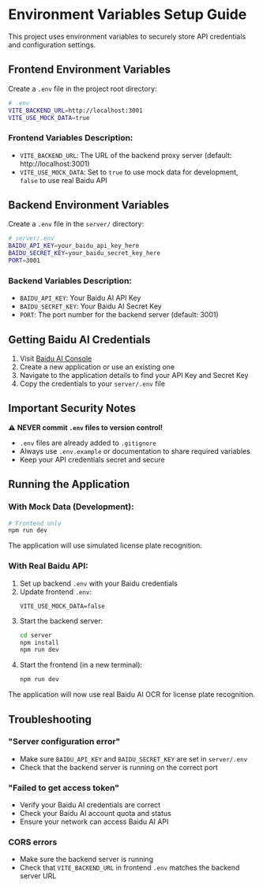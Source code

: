 # Environment Variables Setup Guide

This project uses environment variables to securely store API credentials and configuration settings.

## Frontend Environment Variables

Create a `.env` file in the project root directory:

```bash
# .env
VITE_BACKEND_URL=http://localhost:3001
VITE_USE_MOCK_DATA=true
```

### Frontend Variables Description:

- `VITE_BACKEND_URL`: The URL of the backend proxy server (default: http://localhost:3001)
- `VITE_USE_MOCK_DATA`: Set to `true` to use mock data for development, `false` to use real Baidu API

## Backend Environment Variables

Create a `.env` file in the `server/` directory:

```bash
# server/.env
BAIDU_API_KEY=your_baidu_api_key_here
BAIDU_SECRET_KEY=your_baidu_secret_key_here
PORT=3001
```

### Backend Variables Description:

- `BAIDU_API_KEY`: Your Baidu AI API Key
- `BAIDU_SECRET_KEY`: Your Baidu AI Secret Key
- `PORT`: The port number for the backend server (default: 3001)

## Getting Baidu AI Credentials

1. Visit [Baidu AI Console](https://console.bce.baidu.com/ai/)
2. Create a new application or use an existing one
3. Navigate to the application details to find your API Key and Secret Key
4. Copy the credentials to your `server/.env` file

## Important Security Notes

⚠️ **NEVER commit `.env` files to version control!**

- `.env` files are already added to `.gitignore`
- Always use `.env.example` or documentation to share required variables
- Keep your API credentials secret and secure

## Running the Application

### With Mock Data (Development):

```bash
# Frontend only
npm run dev
```

The application will use simulated license plate recognition.

### With Real Baidu API:

1. Set up backend `.env` with your Baidu credentials
2. Update frontend `.env`:
   ```
   VITE_USE_MOCK_DATA=false
   ```
3. Start the backend server:
   ```bash
   cd server
   npm install
   npm run dev
   ```
4. Start the frontend (in a new terminal):
   ```bash
   npm run dev
   ```

The application will now use real Baidu AI OCR for license plate recognition.

## Troubleshooting

### "Server configuration error"

- Make sure `BAIDU_API_KEY` and `BAIDU_SECRET_KEY` are set in `server/.env`
- Check that the backend server is running on the correct port

### "Failed to get access token"

- Verify your Baidu AI credentials are correct
- Check your Baidu AI account quota and status
- Ensure your network can access Baidu AI API

### CORS errors

- Make sure the backend server is running
- Check that `VITE_BACKEND_URL` in frontend `.env` matches the backend server URL
